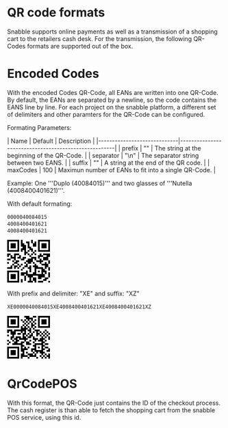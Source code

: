 
# QR code formats

Snabble supports online payments as well as a transmission of a shopping cart to the retailers cash desk.
For the transmission, the following QR-Codes formats are supported out of the box.


# Encoded Codes
With the encoded Codes QR-Code, all EANs are written into one QR-Code. By default, the EANs are separated by
a newline, so the code contains the EANS line by line. For each project on the snabble platform, a different
set of delimiters and other paramters for the QR-Code can be configured.

Formating Parameters:

| Name      | Default         | Description                                          |
|-----------------------------|------------------------------------------------------|
| prefix    | ""              | The string at the beginning of the QR-Code.          |
| separator | "\n"            | The separator string between two EANS.               |
| suffix    | ""              | A string at the end of the QR code.                  |
| maxCodes  | 100             | Maximun number of EANs to fit into a single QR-Code. |

Example: One '''Duplo (40084015)''' and two glasses of '''Nutella (4008400401621)'''.

With default formating:
```
0000040084015
4008400401621
4008400401621
```
![QR code encoded codes with newlines](images/qr-code-encoded-codes_newline.png)

With prefix and delimiter: "XE" and suffix: "XZ"
```
XE0000040084015XE4008400401621XE4008400401621XZ
```

![QR code encoded codes with XEXEXZ](images/qr-code-encoded-codes_XEXEXZ.png)


# QrCodePOS

With this format, the QR-Code just contains the ID of the checkout process.
The cash register is than able to fetch the shopping cart from the snabble POS service, using this id.
